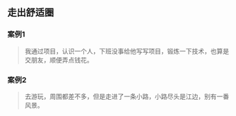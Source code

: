 ## 走出舒适圈


### 案例1
> 我通过项目，认识一个人，下班没事给他写写项目，锻炼一下技术，也算是交朋友，顺便弄点钱花。

### 案例2
> 去游玩，周围都差不多，但是走进了一条小路，小路尽头是江边，别有一番风景。